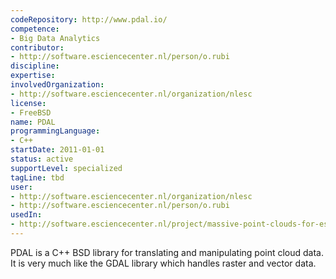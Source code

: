 ```yaml
---
codeRepository: http://www.pdal.io/
competence:
- Big Data Analytics
contributor:
- http://software.esciencecenter.nl/person/o.rubi
discipline:
expertise:
involvedOrganization:
- http://software.esciencecenter.nl/organization/nlesc
license:
- FreeBSD
name: PDAL
programmingLanguage:
- C++
startDate: 2011-01-01
status: active
supportLevel: specialized
tagLine: tbd
user:
- http://software.esciencecenter.nl/organization/nlesc
- http://software.esciencecenter.nl/person/o.rubi
usedIn:
- http://software.esciencecenter.nl/project/massive-point-clouds-for-esciences
---
```

PDAL is a C++ BSD library for translating and manipulating point cloud data. It is very much like the GDAL library which handles raster and vector data. 
